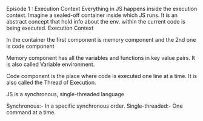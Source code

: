 Episode 1 : Execution Context
Everything in JS happens inside the execution context. Imagine a sealed-off container inside which JS runs. It is an abstract concept that hold info about the env. within the current code is being executed. Execution Context

In the container the first component is memory component and the 2nd one is code component

Memory component has all the variables and functions in key value pairs. It is also called Variable environment.

Code component is the place where code is executed one line at a time. It is also called the Thread of Execution.

JS is a synchronous, single-threaded language

Synchronous:- In a specific synchronous order.
Single-threaded:- One command at a time.

